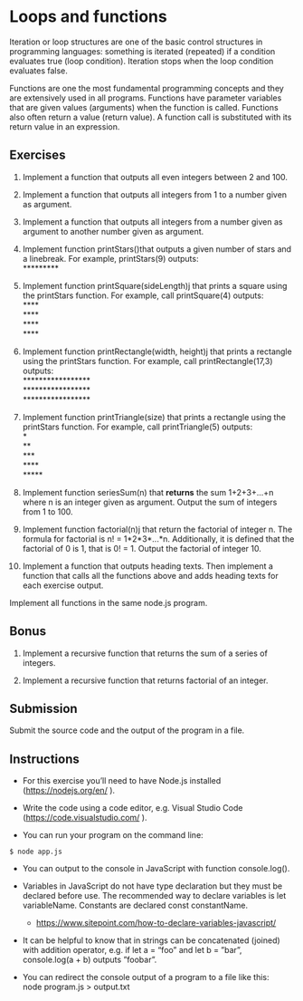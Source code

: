 # Loops and functions

Iteration or loop structures are one of the basic control structures in
programming languages: something is iterated (repeated) if a condition evaluates
true (loop condition). Iteration stops when the loop condition evaluates false.

Functions are one the most fundamental programming concepts and they are
extensively used in all programs. Functions have parameter variables that are
given values (arguments) when the function is called. Functions also often
return a value (return value). A function call is substituted with its return
value in an expression.

## Exercises

1.  Implement a function that outputs all even integers between 2 and 100.

2.  Implement a function that outputs all integers from 1 to a number given as
    argument.

3.  Implement a function that outputs all integers from a number given as
    argument to another number given as argument.

4.  Implement function printStars()that outputs a given number of stars and a
    linebreak. For example, printStars(9) outputs:  
    \*\*\*\*\*\*\*\*\*

5.  Implement function printSquare(sideLength)j that prints a square using the
    printStars function. For example, call printSquare(4) outputs:  
    \*\*\*\*  
    \*\*\*\*  
    \*\*\*\*  
    \*\*\*\*

6.  Implement function printRectangle(width, height)j that prints a rectangle
    using the printStars function. For example, call printRectangle(17,3)
    outputs:  
    \*\*\*\*\*\*\*\*\*\*\*\*\*\*\*\*\*  
    \*\*\*\*\*\*\*\*\*\*\*\*\*\*\*\*\*  
    \*\*\*\*\*\*\*\*\*\*\*\*\*\*\*\*\*

7.  Implement function printTriangle(size) that prints a rectangle using the
    printStars function. For example, call printTriangle(5) outputs:  
    \*  
    \*\*  
    \*\*\*  
    \*\*\*\*  
    \*\*\*\*\*

8.  Implement function seriesSum(n) that **returns** the sum 1+2+3+...+n where n
    is an integer given as argument. Output the sum of integers from 1 to 100.

9.  Implement function factorial(n)j that return the factorial of integer n. The
    formula for factorial is n! = 1\*2\*3\*...\*n. Additionally, it is defined
    that the factorial of 0 is 1, that is 0! = 1. Output the factorial of
    integer 10.

10. Implement a function that outputs heading texts. Then implement a function
    that calls all the functions above and adds heading texts for each exercise
    output.

Implement all functions in the same node.js program.

## Bonus

1.  Implement a recursive function that returns the sum of a series of integers.

2.  Implement a recursive function that returns factorial of an integer.

## Submission

Submit the source code and the output of the program in a file.

## Instructions

-   For this exercise you’ll need to have Node.js installed
    (<https://nodejs.org/en/> ).

-   Write the code using a code editor, e.g. Visual Studio Code
    (<https://code.visualstudio.com/> ).

- You can run your program on the command line:
```console
$ node app.js
```

-   You can output to the console in JavaScript with function console.log().

-   Variables in JavaScript do not have type declaration but they must be
    declared before use. The recommended way to declare variables is let
    variableName. Constants are declared const constantName.

    -   <https://www.sitepoint.com/how-to-declare-variables-javascript/>

-   It can be helpful to know that in strings can be concatenated (joined) with
    addition operator, e.g. if let a = “foo” and let b = ”bar”, console.log(a +
    b) outputs ”foobar”.

-   You can redirect the console output of a program to a file like this:  
    node program.js \> output.txt
